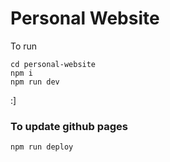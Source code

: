 # Personal Website

To run

```
cd personal-website
npm i
npm run dev
```

:]

### To update github pages

```
npm run deploy
```
